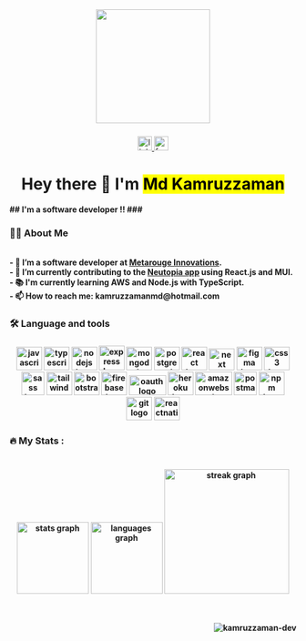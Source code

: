 <div align="center">
  <img height="200" src="https://cdn.dribbble.com/users/1162077/screenshots/3848914/programmer.gif"/>
</div>

###

<div align="center">
  <a href="https://www.linkedin.com/in/kamruzzaman-dev/" target="_blank">
    <img src="https://img.shields.io/static/v1?message=LinkedIn&logo=linkedin&label=&color=0077B5&logoColor=white&labelColor=&style=for-the-badge" height="25" alt="linkedin logo"  />
  </a>
  <a href="https://www.facebook.com/mdk.zaman.kamrul/" target="_blank">
    <img src="https://img.shields.io/static/v1?message=Facebook&logo=facebook&label=&color=1877F2&logoColor=white&labelColor=&style=for-the-badge" height="25" alt="facebook logo"  />
  </a>
</div>

###

<h1 align="center">Hey there 👋 I'm <b><mark>Md Kamruzzaman</mark></h1>
## I'm a software developer !!
###


<h3 align="left">👩‍💻  About Me</h3>

<p align="left"> <br>- 🔭 I’m a software developer at  <a href="https://www.metarouge.com.au/"><b>Metarouge Innovations</b></a>. <br>- 🔭 I’m currently contributing to the <a href="https://app.neutopia.co/">Neutopia app</a> using <b>React.js</b> and <b>MUI</b>. <br>- 📚 I'm currently learning AWS and Node.js with TypeScript. <br>- 📫 How to reach me: <b>kamruzzamanmd@hotmail.com</b> </p>

<h3 align="left">🛠 Language and tools</h3>

###

<div align="center">
 <img src="https://cdn.jsdelivr.net/gh/devicons/devicon/icons/javascript/javascript-original.svg" height="41" width="45" alt="javascript logo" title="JavaScript" />
<img src="https://cdn.jsdelivr.net/gh/devicons/devicon/icons/typescript/typescript-original.svg" height="41" width="45" alt="typescript logo" title="TypeScript" />
<img src="https://cdn.jsdelivr.net/gh/devicons/devicon/icons/nodejs/nodejs-original.svg" height="41" width="45" alt="nodejs logo" title="Node.js" />
<img src="https://res.cloudinary.com/dpjht4etk/image/upload/v1691294905/express_cwfway.png" height="43" width="45" alt="express logo" title="Express.js" />
<img src="https://cdn.jsdelivr.net/gh/devicons/devicon/icons/mongodb/mongodb-original.svg" height="41" width="45" alt="mongodb logo" title="MongoDB" />
<img src="https://res.cloudinary.com/dpjht4etk/image/upload/v1691296987/postgresql_lsrjc6.png" height="41" width="45" alt="postgresql logo" title="PostgreSQL" />
<!-- <img src="https://cdn.jsdelivr.net/gh/devicons/devicon/icons/html5/html5-original.svg" height="41" width="45" alt="html5 logo" title="HTML5" /> -->
<img src="https://cdn.jsdelivr.net/gh/devicons/devicon/icons/react/react-original.svg" height="41" width="45" alt="react logo" title="React" />
<img src="https://res.cloudinary.com/dpjht4etk/image/upload/v1691294720/next_nopuef.png" height="38" width="45" alt="next logo" title="Next.js" />
<img src="https://www.vectorlogo.zone/logos/figma/figma-icon.svg" height="41" width="45" alt="figma logo" title="Figma" />
<img src="https://cdn.jsdelivr.net/gh/devicons/devicon/icons/css3/css3-original.svg" height="41" width="45" alt="css3 logo" title="CSS3" />
<img src="https://res.cloudinary.com/dpjht4etk/image/upload/v1691297412/sass_egu4n4.png" height="41" width="40" alt="sass logo" title="Sass" />
<img src="https://cdn.jsdelivr.net/gh/devicons/devicon/icons/tailwindcss/tailwindcss-original-wordmark.svg" height="41" width="45" alt="tailwindcss logo" title="Tailwind CSS" style="background-color: #FFF;" />
<img src="https://cdn.jsdelivr.net/gh/devicons/devicon/icons/bootstrap/bootstrap-original.svg" height="41" width="45" alt="bootstrap logo" title="Bootstrap" />
<img src="https://cdn.jsdelivr.net/gh/devicons/devicon/icons/firebase/firebase-plain.svg" height="41" width="45" alt="firebase logo" title="Firebase" />
<img src="https://res.cloudinary.com/dpjht4etk/image/upload/v1691296330/oauth_xoqftk.png" height="35" width="65" alt="oauth logo" title="OAuth" />
<img src="https://www.vectorlogo.zone/logos/heroku/heroku-icon.svg" height="41" width="45" alt="heroku logo" title="Heroku" />
<img src="https://res.cloudinary.com/dpjht4etk/image/upload/v1691295034/aws-white_oqcigz.png" height="41" width="65" alt="amazonwebservices logo" title="Amazon Web Services" />
<img src="https://www.vectorlogo.zone/logos/getpostman/getpostman-icon.svg" height="41" width="40" alt="postman logo" title="Postman" />
<img src="https://cdn.jsdelivr.net/gh/devicons/devicon/icons/npm/npm-original-wordmark.svg" height="41" width="45" alt="npm logo" title="npm" />
<img src="https://cdn.jsdelivr.net/gh/devicons/devicon/icons/git/git-original.svg" height="41" width="45" alt="git logo" title="Git" />
<img src="https://reactnative.dev/img/header_logo.svg" height="41" width="45" alt="reactnative logo" title="React Native" />

</div>

###

<h3 align="left">🔥   My Stats :</h3>

###

<br clear="both">

<div align="center">
  <img src="https://github-readme-stats.vercel.app/api?username=kamruzzaman-dev&hide_title=false&hide_rank=false&show_icons=true&include_all_commits=true&count_private=true&disable_animations=false&theme=dark&locale=en&hide_border=false&order=1" height="126" alt="stats graph"  />

  <img src="https://github-readme-stats.vercel.app/api/top-langs?username=kamruzzaman-dev&locale=en&hide_title=false&layout=compact&card_width=320&langs_count=5&theme=dark&hide_border=false&order=2" height="126" alt="languages graph"  />
  <img src="https://streak-stats.demolab.com?user=kamruzzaman-dev&locale=en&mode=daily&theme=dark&hide_border=false&border_radius=5&order=3" height="219" alt="streak graph"  />
</div>


<br/>
<br/>
<p align="right"> <img src="https://komarev.com/ghpvc/?username=kamruzzaman-dev&label=Profile%20views&color=0e75b6&style=flat" alt="kamruzzaman-dev" /> </p>
